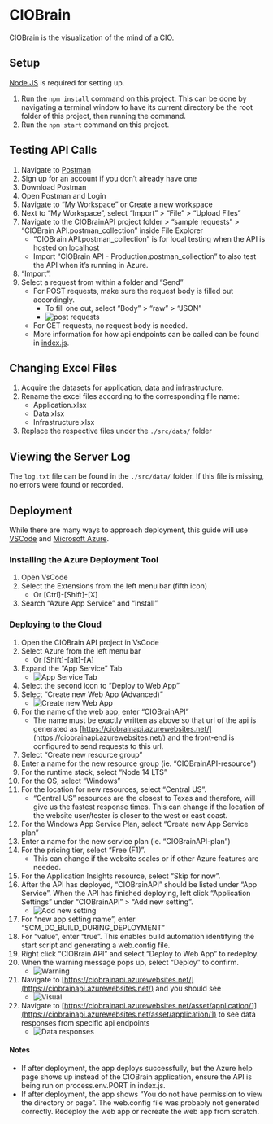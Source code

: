 # CIOBrain

CIOBrain is the visualization of the mind of a CIO.

## Setup

[Node.JS](https://nodejs.org/) is required for setting up.

1. Run the `npm install` command on this project. This can be done by navigating a terminal window to have its current directory be the root folder of this project, then running the command.
2. Run the `npm start` command on this project.

## Testing API Calls

1. Navigate to [Postman](https://www.postman.com/downloads/)
2. Sign up for an account if you don’t already have one
3. Download Postman
4. Open Postman and Login
5. Navigate to “My Workspace” or Create a new workspace
6. Next to “My Workspace”, select “Import” > “File” > “Upload Files”
7. Navigate to the CIOBrainAPI project folder > “sample requests” > “CIOBrain API.postman_collection”  inside File Explorer
	- “CIOBrain API.postman_collection” is for local testing when the API is hosted on localhost
	- Import “CIOBrain API - Production.postman_collection” to also test the API when it’s running in Azure.
8. “Import”. 
9. Select a request from within a folder and “Send”
	- For POST requests, make sure the request body is filled out accordingly.
		- To fill one out, select “Body” > “raw” > “JSON” 
		- ![post requests](https://i.imgur.com/PmaW7wf.png)
	- For GET requests, no request body is needed. 
	- More information for how api endpoints can be called can be found in [index.js](./index.js).

## Changing Excel Files

1. Acquire the datasets for application, data and infrastructure.
2. Rename the excel files according to the corresponding file name:
	- Application.xlsx
	- Data.xlsx
	- Infrastructure.xlsx
4. Replace the respective files under the `./src/data/` folder

## Viewing the Server Log

The `log.txt` file can be found in the `./src/data/` folder. If this file is missing, no errors were found or recorded.

## Deployment

While there are many ways to approach deployment, this guide will use [VSCode](https://code.visualstudio.com/) and [Microsoft Azure](https://azure.microsoft.com/).

### Installing the Azure Deployment Tool

1. Open VsCode
2. Select the Extensions from the left menu bar (fifth icon)
	- Or [Ctrl]-[Shift]-[X]
3. Search “Azure App Service” and “Install”

### Deploying to the Cloud

1. Open the CIOBrain API project in VsCode
2. Select Azure from the left menu bar 
	- Or [Shift]-[alt]-[A]
3. Expand the “App Service” Tab
	- ![App Service Tab](https://i.imgur.com/sdiLptK.png)
4. Select the second icon to “Deploy to Web App”
5. Select “Create new Web App (Advanced)”
	- ![Create new Web App](https://i.imgur.com/aS3VhcO.png)
6. For the name of the web app, enter “CIOBrainAPI”
	- The name must be exactly written as above so that url of the api is generated as [https://ciobrainapi.azurewebsites.net/](https://ciobrainapi.azurewebsites.net/) and the front-end is configured to send requests to this url. 
7. Select “Create new resource group”
8. Enter a name for the new resource group (ie. “CIOBrainAPI-resource”)
9. For the runtime stack, select “Node 14 LTS”
10. For the OS, select “Windows”
11. For the location for new resources, select “Central US”.
	- “Central US” resources are the closest to Texas and therefore, will give us the fastest response times. This can change if the location of the website user/tester is closer to the west or east coast.  
12. For the Windows App Service Plan, select “Create new App Service plan”
13. Enter a name for the new service plan (ie. “CIOBrainAPI-plan”)
14. For the pricing tier, select “Free (F1)”.
	- This can change if the website scales or if other Azure features are needed.
15. For the Application Insights resource, select “Skip for now”. 
16. After the API has deployed, “CIOBrainAPI” should be listed under “App Service”. When the API has finished deploying, left click “Application Settings” under “CIOBrainAPI” > “Add new setting”.
	- ![Add new setting](https://i.imgur.com/7bsrncy.png)
17. For “new app setting name”, enter “SCM_DO_BUILD_DURING_DEPLOYMENT”
18. For “value”, enter “true”. This enables build automation identifying the start script and generating a web.config file.
19. Right click “CIOBrain API” and select “Deploy to Web App” to redeploy. 
20. When the warning message pops up, select “Deploy” to confirm.
	- ![Warning](https://i.imgur.com/hUfUbGn.png)
21. Navigate to [https://ciobrainapi.azurewebsites.net/](https://ciobrainapi.azurewebsites.net/) and you should see
	- ![Visual](https://i.imgur.com/IhBVaA6.png)
22. Navigate to [https://ciobrainapi.azurewebsites.net/asset/application/1](https://ciobrainapi.azurewebsites.net/asset/application/1) to see data responses from specific api endpoints
	- ![Data responses](https://i.imgur.com/kdkO61R.png)

#### Notes

- If after deployment, the app deploys successfully, but the Azure help page shows up instead of the CIOBrain application, ensure the API is being run on process.env.PORT in index.js. 
- If after deployment, the app shows “You do not have permission to view the directory or page”. The web.config file was probably not generated correctly. Redeploy the web app or recreate the web app from scratch. 
